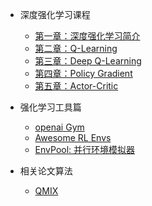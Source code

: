 
- 深度强化学习课程
  - [第一章：深度强化学习简介](deep-rl/deep-rl-class/chapter1.md)
  - [第二章：Q-Learning ](deep-rl/deep-rl-class/chapter2.md)
  - [第三章：Deep Q-Learning ](deep-rl/deep-rl-class/chapter3.md)
  - [第四章：Policy Gradient  ](deep-rl/deep-rl-class/chapter4.md)
  - [第五章：Actor-Critic](deep-rl/deep-rl-class/chapter5.md)


- 强化学习工具篇
  - [openai Gym](deep-rl/rltools/gym.md)
  - [Awesome RL Envs](deep-rl/rltools/awesomeRLtools.md)
  - [EnvPool: 并行环境模拟器](deep-rl/rltools/envpool.md)

- 相关论文算法
  - [QMIX](deep-rl/papers/qmix.md)